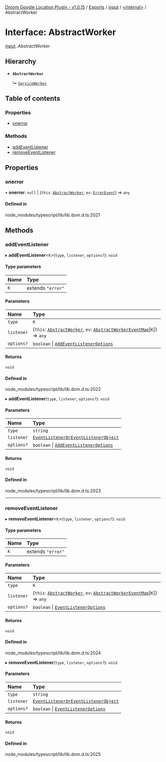 [Droom Google Location Plugin - v1.0.15](../README.md) / [Exports](../modules.md) / [input](../modules/input.md) / [<internal\>](../modules/input._internal_.md) / AbstractWorker

# Interface: AbstractWorker

[input](../modules/input.md).[<internal>](../modules/input._internal_.md).AbstractWorker

## Hierarchy

- **`AbstractWorker`**

  ↳ [`ServiceWorker`](input._internal_.ServiceWorker.md)

## Table of contents

### Properties

- [onerror](input._internal_.AbstractWorker.md#onerror)

### Methods

- [addEventListener](input._internal_.AbstractWorker.md#addeventlistener)
- [removeEventListener](input._internal_.AbstractWorker.md#removeeventlistener)

## Properties

### onerror

• **onerror**: ``null`` \| (`this`: [`AbstractWorker`](input._internal_.AbstractWorker.md), `ev`: [`ErrorEvent`](../modules/input._internal_.md#errorevent)) => `any`

#### Defined in

node_modules/typescript/lib/lib.dom.d.ts:2021

## Methods

### addEventListener

▸ **addEventListener**<`K`\>(`type`, `listener`, `options?`): `void`

#### Type parameters

| Name | Type |
| :------ | :------ |
| `K` | extends ``"error"`` |

#### Parameters

| Name | Type |
| :------ | :------ |
| `type` | `K` |
| `listener` | (`this`: [`AbstractWorker`](input._internal_.AbstractWorker.md), `ev`: [`AbstractWorkerEventMap`](input._internal_.AbstractWorkerEventMap.md)[`K`]) => `any` |
| `options?` | `boolean` \| [`AddEventListenerOptions`](input._internal_.AddEventListenerOptions.md) |

#### Returns

`void`

#### Defined in

node_modules/typescript/lib/lib.dom.d.ts:2022

▸ **addEventListener**(`type`, `listener`, `options?`): `void`

#### Parameters

| Name | Type |
| :------ | :------ |
| `type` | `string` |
| `listener` | [`EventListenerOrEventListenerObject`](../modules/input._internal_.md#eventlisteneroreventlistenerobject) |
| `options?` | `boolean` \| [`AddEventListenerOptions`](input._internal_.AddEventListenerOptions.md) |

#### Returns

`void`

#### Defined in

node_modules/typescript/lib/lib.dom.d.ts:2023

___

### removeEventListener

▸ **removeEventListener**<`K`\>(`type`, `listener`, `options?`): `void`

#### Type parameters

| Name | Type |
| :------ | :------ |
| `K` | extends ``"error"`` |

#### Parameters

| Name | Type |
| :------ | :------ |
| `type` | `K` |
| `listener` | (`this`: [`AbstractWorker`](input._internal_.AbstractWorker.md), `ev`: [`AbstractWorkerEventMap`](input._internal_.AbstractWorkerEventMap.md)[`K`]) => `any` |
| `options?` | `boolean` \| [`EventListenerOptions`](input._internal_.EventListenerOptions.md) |

#### Returns

`void`

#### Defined in

node_modules/typescript/lib/lib.dom.d.ts:2024

▸ **removeEventListener**(`type`, `listener`, `options?`): `void`

#### Parameters

| Name | Type |
| :------ | :------ |
| `type` | `string` |
| `listener` | [`EventListenerOrEventListenerObject`](../modules/input._internal_.md#eventlisteneroreventlistenerobject) |
| `options?` | `boolean` \| [`EventListenerOptions`](input._internal_.EventListenerOptions.md) |

#### Returns

`void`

#### Defined in

node_modules/typescript/lib/lib.dom.d.ts:2025
